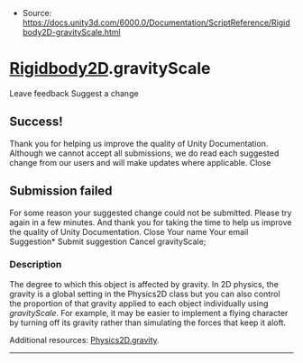 * Source: https://docs.unity3d.com/6000.0/Documentation/ScriptReference/Rigidbody2D-gravityScale.html

#  [Rigidbody2D](https://docs.unity3d.com/6000.0/Documentation/ScriptReference/Rigidbody2D.html).gravityScale
Leave feedback
Suggest a change
## Success!
Thank you for helping us improve the quality of Unity Documentation. Although we cannot accept all submissions, we do read each suggested change from our users and will make updates where applicable.
Close
## Submission failed
For some reason your suggested change could not be submitted. Please <a>try again</a> in a few minutes. And thank you for taking the time to help us improve the quality of Unity Documentation.
Close
Your name Your email Suggestion* Submit suggestion
Cancel
gravityScale; 
### Description
The degree to which this object is affected by gravity.
In 2D physics, the gravity is a global setting in the Physics2D class but you can also control the proportion of that gravity applied to each object individually using _gravityScale_. For example, it may be easier to implement a flying character by turning off its gravity rather than simulating the forces that keep it aloft.  
  
Additional resources: [Physics2D.gravity](https://docs.unity3d.com/6000.0/Documentation/ScriptReference/Physics2D-gravity.html).
* * *
